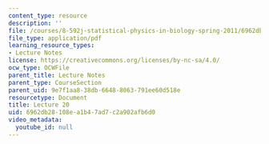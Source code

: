 ```yaml
---
content_type: resource
description: ''
file: /courses/8-592j-statistical-physics-in-biology-spring-2011/6962db28108ea1b47ad7c2a902afb6d0_MIT8_592JS11_lec20.pdf
file_type: application/pdf
learning_resource_types:
- Lecture Notes
license: https://creativecommons.org/licenses/by-nc-sa/4.0/
ocw_type: OCWFile
parent_title: Lecture Notes
parent_type: CourseSection
parent_uid: 9e7f1aa8-38db-6648-8063-791ee60d518e
resourcetype: Document
title: Lecture 20
uid: 6962db28-108e-a1b4-7ad7-c2a902afb6d0
video_metadata:
  youtube_id: null
---
```

